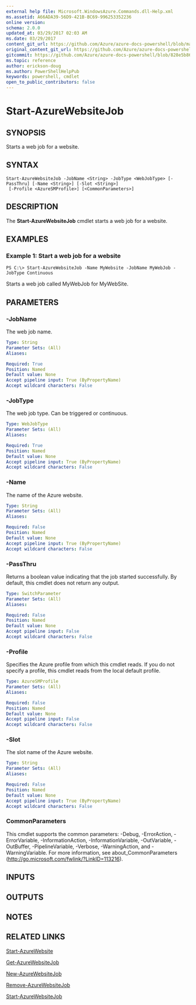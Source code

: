 ```yaml
---
external help file: Microsoft.WindowsAzure.Commands.dll-Help.xml
ms.assetid: A66ADA39-56D9-421B-BC69-996253352236
online version:
schema: 2.0.0
updated_at: 03/29/2017 02:03 AM
ms.date: 03/29/2017
content_git_url: https://github.com/Azure/azure-docs-powershell/blob/master/azureps-cmdlets-docs/ServiceManagement/Azure/v3.7.0/Start-AzureWebsiteJob.md
original_content_git_url: https://github.com/Azure/azure-docs-powershell/blob/master/azureps-cmdlets-docs/ServiceManagement/Azure/v3.7.0/Start-AzureWebsiteJob.md
gitcommit: https://github.com/Azure/azure-docs-powershell/blob/828e5b8648af6bdf3119ffe0cd409647f00de183
ms.topic: reference
author: erickson-doug
ms.author: PowerShellHelpPub
keywords: powershell, cmdlet
open_to_public_contributors: false
---
```


# Start-AzureWebsiteJob

## SYNOPSIS
Starts a web job for a website.

## SYNTAX

```
Start-AzureWebsiteJob -JobName <String> -JobType <WebJobType> [-PassThru] [-Name <String>] [-Slot <String>]
 [-Profile <AzureSMProfile>] [<CommonParameters>]
```

## DESCRIPTION
The **Start-AzureWebsiteJob** cmdlet starts a web job for a website.

## EXAMPLES

### Example 1: Start a web job for a website
```
PS C:\> Start-AzureWebsiteJob -Name MyWebsite -JobName MyWebJob -JobType Continuous
```

Starts a web job called MyWebJob for MyWebSite.

## PARAMETERS

### -JobName
The web job name.

```yaml
Type: String
Parameter Sets: (All)
Aliases: 

Required: True
Position: Named
Default value: None
Accept pipeline input: True (ByPropertyName)
Accept wildcard characters: False
```

### -JobType
The web job type.
Can be triggered or continuous.

```yaml
Type: WebJobType
Parameter Sets: (All)
Aliases: 

Required: True
Position: Named
Default value: None
Accept pipeline input: True (ByPropertyName)
Accept wildcard characters: False
```

### -Name
The name of the Azure website.

```yaml
Type: String
Parameter Sets: (All)
Aliases: 

Required: False
Position: Named
Default value: None
Accept pipeline input: True (ByPropertyName)
Accept wildcard characters: False
```

### -PassThru
Returns a boolean value indicating that the job started successfully.
By default, this cmdlet does not return any output.

```yaml
Type: SwitchParameter
Parameter Sets: (All)
Aliases: 

Required: False
Position: Named
Default value: None
Accept pipeline input: False
Accept wildcard characters: False
```

### -Profile
Specifies the Azure profile from which this cmdlet reads.
If you do not specify a profile, this cmdlet reads from the local default profile.

```yaml
Type: AzureSMProfile
Parameter Sets: (All)
Aliases: 

Required: False
Position: Named
Default value: None
Accept pipeline input: False
Accept wildcard characters: False
```

### -Slot
The slot name of the Azure website.

```yaml
Type: String
Parameter Sets: (All)
Aliases: 

Required: False
Position: Named
Default value: None
Accept pipeline input: True (ByPropertyName)
Accept wildcard characters: False
```

### CommonParameters
This cmdlet supports the common parameters: -Debug, -ErrorAction, -ErrorVariable, -InformationAction, -InformationVariable, -OutVariable, -OutBuffer, -PipelineVariable, -Verbose, -WarningAction, and -WarningVariable. For more information, see about_CommonParameters (http://go.microsoft.com/fwlink/?LinkID=113216).

## INPUTS

## OUTPUTS

## NOTES

## RELATED LINKS

[Start-AzureWebsite](./Start-AzureWebsite.md)

[Get-AzureWebsiteJob](./Get-AzureWebsiteJob.md)

[New-AzureWebsiteJob](./New-AzureWebsiteJob.md)

[Remove-AzureWebsiteJob](./Remove-AzureWebsiteJob.md)

[Start-AzureWebsiteJob](./Start-AzureWebsiteJob.md)


